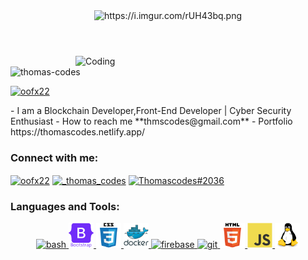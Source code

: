 <header class="main-header" role="banner">
  <img src="https://i.imgur.com/rUH43bq.png" alt="https://i.imgur.com/rUH43bq.png"/>
</header>
<h1 align="center"> </h1>

<h3 align="center"></h3>
<img align="right" alt="Coding" width="400" src="https://i.imgur.com/KrXcoSz.png">

 
<p align="left"> <img src="https://komarev.com/ghpvc/?username=thomas-codes&label=Profile%20views&color=0e75b6&style=flat" alt="thomas-codes" /> </p>

<p align="left"> <a href="https://twitter.com/oofx22" target="blank"><img src="https://img.shields.io/twitter/follow/oofx22?logo=twitter&style=for-the-badge" alt="oofx22" /></a> </p>
- I am a Blockchain Developer,Front-End Developer | Cyber Security Enthusiast
-  How to reach me **thmscodes@gmail.com**
-  Portfolio https://thomascodes.netlify.app/

<h3 align="left">Connect with me:</h3>
<p align="left">
<a href="https://twitter.com/oofx22" target="blank"><img align="center" src="https://raw.githubusercontent.com/rahuldkjain/github-profile-readme-generator/master/src/images/icons/Social/twitter.svg" alt="oofx22" height="30" width="40" /></a>
<a href="https://instagram.com/_thomas_codes" target="blank"><img align="center" src="https://raw.githubusercontent.com/rahuldkjain/github-profile-readme-generator/master/src/images/icons/Social/instagram.svg" alt="_thomas_codes" height="30" width="40" /></a>
<a href="https://discord.gg/Thomascodes#2036" target="blank"><img align="center" src="https://raw.githubusercontent.com/rahuldkjain/github-profile-readme-generator/master/src/images/icons/Social/discord.svg" alt="Thomascodes#2036" height="30" width="40" /></a>
</p>

<h3 align="left">Languages and Tools:</h3>
<p align="center"> <a href="https://www.gnu.org/software/bash/" target="_blank" rel="noreferrer"> <img src="https://www.vectorlogo.zone/logos/gnu_bash/gnu_bash-icon.svg" alt="bash" width="40" height="40"/> </a> <a href="https://getbootstrap.com" target="_blank" rel="noreferrer"> <img src="https://raw.githubusercontent.com/devicons/devicon/master/icons/bootstrap/bootstrap-plain-wordmark.svg" alt="bootstrap" width="40" height="40"/> </a> <a href="https://www.w3schools.com/css/" target="_blank" rel="noreferrer"> <img src="https://raw.githubusercontent.com/devicons/devicon/master/icons/css3/css3-original-wordmark.svg" alt="css3" width="40" height="40"/> </a> <a href="https://www.docker.com/" target="_blank" rel="noreferrer"> <img src="https://raw.githubusercontent.com/devicons/devicon/master/icons/docker/docker-original-wordmark.svg" alt="docker" width="40" height="40"/> </a> <a href="https://firebase.google.com/" target="_blank" rel="noreferrer"> <img src="https://www.vectorlogo.zone/logos/firebase/firebase-icon.svg" alt="firebase" width="40" height="40"/> </a> <a href="https://git-scm.com/" target="_blank" rel="noreferrer"> <img src="https://www.vectorlogo.zone/logos/git-scm/git-scm-icon.svg" alt="git" width="40" height="40"/> </a> <a href="https://www.w3.org/html/" target="_blank" rel="noreferrer"> <img src="https://raw.githubusercontent.com/devicons/devicon/master/icons/html5/html5-original-wordmark.svg" alt="html5" width="40" height="40"/> </a> <a href="https://developer.mozilla.org/en-US/docs/Web/JavaScript" target="_blank" rel="noreferrer"> <img src="https://raw.githubusercontent.com/devicons/devicon/master/icons/javascript/javascript-original.svg" alt="javascript" width="40" height="40"/> </a> <a href="https://www.linux.org/" target="_blank" rel="noreferrer"> <img src="https://raw.githubusercontent.com/devicons/devicon/master/icons/linux/linux-original.svg" alt="linux" width="40" height="40"/> </a>


